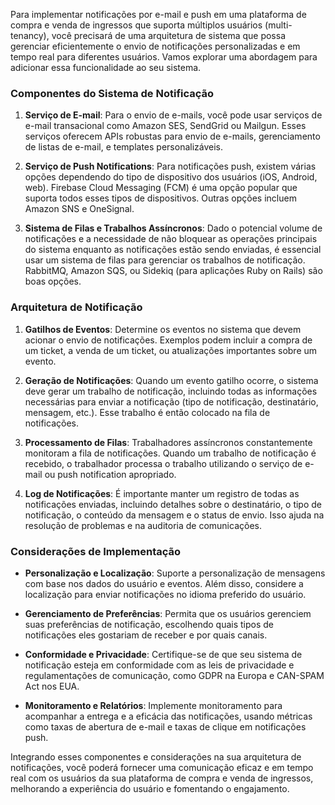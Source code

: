 Para implementar notificações por e-mail e push em uma plataforma de compra e venda de ingressos que suporta múltiplos usuários (multi-tenancy), você precisará de uma arquitetura de sistema que possa gerenciar eficientemente o envio de notificações personalizadas e em tempo real para diferentes usuários. Vamos explorar uma abordagem para adicionar essa funcionalidade ao seu sistema.

### Componentes do Sistema de Notificação

1. **Serviço de E-mail**: Para o envio de e-mails, você pode usar serviços de e-mail transacional como Amazon SES, SendGrid ou Mailgun. Esses serviços oferecem APIs robustas para envio de e-mails, gerenciamento de listas de e-mail, e templates personalizáveis.

2. **Serviço de Push Notifications**: Para notificações push, existem várias opções dependendo do tipo de dispositivo dos usuários (iOS, Android, web). Firebase Cloud Messaging (FCM) é uma opção popular que suporta todos esses tipos de dispositivos. Outras opções incluem Amazon SNS e OneSignal.

3. **Sistema de Filas e Trabalhos Assíncronos**: Dado o potencial volume de notificações e a necessidade de não bloquear as operações principais do sistema enquanto as notificações estão sendo enviadas, é essencial usar um sistema de filas para gerenciar os trabalhos de notificação. RabbitMQ, Amazon SQS, ou Sidekiq (para aplicações Ruby on Rails) são boas opções.

### Arquitetura de Notificação

1. **Gatilhos de Eventos**: Determine os eventos no sistema que devem acionar o envio de notificações. Exemplos podem incluir a compra de um ticket, a venda de um ticket, ou atualizações importantes sobre um evento.

2. **Geração de Notificações**: Quando um evento gatilho ocorre, o sistema deve gerar um trabalho de notificação, incluindo todas as informações necessárias para enviar a notificação (tipo de notificação, destinatário, mensagem, etc.). Esse trabalho é então colocado na fila de notificações.

3. **Processamento de Filas**: Trabalhadores assíncronos constantemente monitoram a fila de notificações. Quando um trabalho de notificação é recebido, o trabalhador processa o trabalho utilizando o serviço de e-mail ou push notification apropriado.

4. **Log de Notificações**: É importante manter um registro de todas as notificações enviadas, incluindo detalhes sobre o destinatário, o tipo de notificação, o conteúdo da mensagem e o status de envio. Isso ajuda na resolução de problemas e na auditoria de comunicações.

### Considerações de Implementação

- **Personalização e Localização**: Suporte a personalização de mensagens com base nos dados do usuário e eventos. Além disso, considere a localização para enviar notificações no idioma preferido do usuário.

- **Gerenciamento de Preferências**: Permita que os usuários gerenciem suas preferências de notificação, escolhendo quais tipos de notificações eles gostariam de receber e por quais canais.

- **Conformidade e Privacidade**: Certifique-se de que seu sistema de notificação esteja em conformidade com as leis de privacidade e regulamentações de comunicação, como GDPR na Europa e CAN-SPAM Act nos EUA.

- **Monitoramento e Relatórios**: Implemente monitoramento para acompanhar a entrega e a eficácia das notificações, usando métricas como taxas de abertura de e-mail e taxas de clique em notificações push.

Integrando esses componentes e considerações na sua arquitetura de notificações, você poderá fornecer uma comunicação eficaz e em tempo real com os usuários da sua plataforma de compra e venda de ingressos, melhorando a experiência do usuário e fomentando o engajamento.